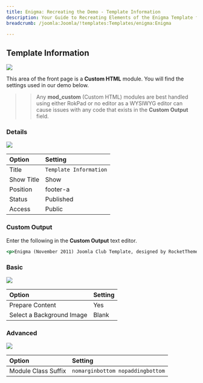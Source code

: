 ```yaml
---
title: Enigma: Recreating the Demo - Template Information
description: Your Guide to Recreating Elements of the Enigma Template for Joomla
breadcrumb: /joomla:Joomla/!templates:Templates/enigma:Enigma

---
```


Template Information
-----

![][demo]

This area of the front page is a **Custom HTML** module. You will find the settings used in our demo below.

>> Any **mod_custom** (Custom HTML) modules are best handled using either RokPad or no editor as a WYSIWYG editor can cause issues with any code that exists in the **Custom Output** field.

### Details

![][demo2]

| Option     | Setting                     |  
| :--------- | :-------------------------- |  
| Title      | `Template Information`      |  
| Show Title | Show                        |  
| Position   | footer-a                    |  
| Status     | Published                   |  
| Access     | Public                      |  

### Custom Output

Enter the following in the **Custom Output** text editor.

~~~ .html
<p>Enigma (November 2011) Joomla Club Template, designed by RocketTheme LLC, available as part of a Joomla Club Subscription.</p>
~~~

### Basic

![][demo3]

| Option                    | Setting |  
| :------------------------ | :------ |  
| Prepare Content           | Yes     |  
| Select a Background Image | Blank   |

### Advanced

![][demo4]

| Option              | Setting                          |  
| :------------------ | :------------------------------- |  
| Module Class Suffix | `nomarginbottom nopaddingbottom` |  

[demo]: assets/demo_7.jpeg
[demo2]: assets/info_1.jpeg
[demo3]: assets/info_2.jpeg
[demo4]: assets/info_3.jpeg